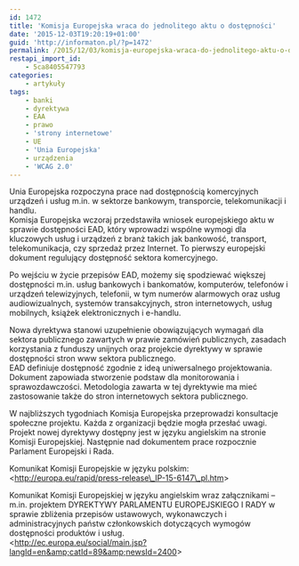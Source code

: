 ```yaml
---
id: 1472
title: 'Komisja Europejska wraca do jednolitego aktu o dostępności'
date: '2015-12-03T19:20:19+01:00'
guid: 'http://informaton.pl/?p=1472'
permalink: /2015/12/03/komisja-europejska-wraca-do-jednolitego-aktu-o-dostepnosci/
restapi_import_id:
    - 5ca8405547793
categories:
    - artykuły
tags:
    - banki
    - dyrektywa
    - EAA
    - prawo
    - 'strony internetowe'
    - UE
    - 'Unia Europejska'
    - urządzenia
    - 'WCAG 2.0'
---
```


Unia Europejska rozpoczyna prace nad dostępnością komercyjnych urządzeń i usług m.in. w sektorze bankowym, transporcie, telekomunikacji i handlu.  
Komisja Europejska wczoraj przedstawiła wniosek europejskiego aktu w sprawie dostępności EAD, który wprowadzi wspólne wymogi dla kluczowych usług i urządzeń z branż takich jak bankowość, transport, telekomunikacja, czy sprzedaż przez Internet. To pierwszy europejski dokument regulujący dostępność sektora komercyjnego.

Po wejściu w życie przepisów EAD, możemy się spodziewać większej dostępności m.in. usług bankowych i bankomatów, komputerów, telefonów i urządzeń telewizyjnych, telefonii, w tym numerów alarmowych oraz usług audiowizualnych, systemów transakcyjnych, stron internetowych, usług mobilnych, książek elektronicznych i e-handlu.

Nowa dyrektywa stanowi uzupełnienie obowiązujących wymagań dla sektora publicznego zawartych w prawie zamówień publicznych, zasadach korzystania z funduszy unijnych oraz projekcie dyrektywy w sprawie dostępności stron www sektora publicznego.  
EAD definiuje dostępność zgodnie z ideą uniwersalnego projektowania. Dokument zapowiada stworzenie podstaw dla monitorowania i sprawozdawczości. Metodologia zawarta w tej dyrektywie ma mieć zastosowanie także do stron internetowych sektora publicznego.

W najbliższych tygodniach Komisja Europejska przeprowadzi konsultacje społeczne projektu. Każda z organizacji będzie mogła przesłać uwagi. Projekt nowej dyrektywy dostępny jest w języku angielskim na stronie Komisji Europejskiej. Następnie nad dokumentem prace rozpocznie Parlament Europejski i Rada.

Komunikat Komisji Europejskie w języku polskim:  
&lt;http://europa.eu/rapid/press-release\_IP-15-6147\_pl.htm&gt;

Komunikat Komisji Europejskiej w języku angielskim wraz załącznikami – m.in. projektem DYREKTYWY PARLAMENTU EUROPEJSKIEGO I RADY w sprawie zbliżenia przepisów ustawowych, wykonawczych i administracyjnych państw członkowskich dotyczących wymogów dostępności produktów i usług.  
&lt;http://ec.europa.eu/social/main.jsp?langId=en&amp;catId=89&amp;newsId=2400&gt;
